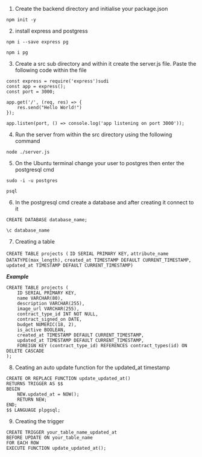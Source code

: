 1. Create the backend directory and initialise your package.json

`npm init -y`

2. install express and postgress

`npm i --save express pg`

`npm i pg`


3. Create a src sub directory and within it create the server.js file. Paste the following code within the file

```
const express = require('express')sudi
const app = express();
const port = 3000;

app.get('/', (req, res) => {
    res.send("Hello World!")
});

app.listen(port, () => console.log('app listening on port 3000'));

```

4. Run the server from within the src directory using the following command 

`node ./server.js`

5. On the Ubuntu terminal change your user to postgres then enter the postgresql cmd

`sudo -i -u postgres`

`psql`

6. In the postgresql cmd create a database and after creating it connect to it

`CREATE DATABASE database_name;`

`\c database_name`

7. Creating a table

`CREATE TABLE projects (`
`ID SERIAL PRIMARY KEY,`
`attribute_name DATATYPE(max_length),`
`created_at TIMESTAMP DEFAULT CURRENT_TIMESTAMP,`
`updated_at TIMESTAMP DEFAULT CURRENT_TIMESTAMP)`

***Example***

```
CREATE TABLE projects (
    ID SERIAL PRIMARY KEY,
    name VARCHAR(80),
    description VARCHAR(255),
    image_url VARCHAR(255),
    contract_type_id INT NOT NULL,
    contract_signed_on DATE,
    budget NUMERIC(18, 2),
    is_active BOOLEAN,
    created_at TIMESTAMP DEFAULT CURRENT_TIMESTAMP,
    updated_at TIMESTAMP DEFAULT CURRENT_TIMESTAMP,
    FOREIGN KEY (contract_type_id) REFERENCES contract_types(id) ON DELETE CASCADE
);

```

8. Ceating an auto update function for the updated_at timestamp 

```
CREATE OR REPLACE FUNCTION update_updated_at()
RETURNS TRIGGER AS $$
BEGIN
    NEW.updated_at = NOW();
    RETURN NEW;
END;
$$ LANGUAGE plpgsql;

```

9. Creating the trigger 

```
CREATE TRIGGER your_table_name_updated_at
BEFORE UPDATE ON your_table_name
FOR EACH ROW
EXECUTE FUNCTION update_updated_at();

```